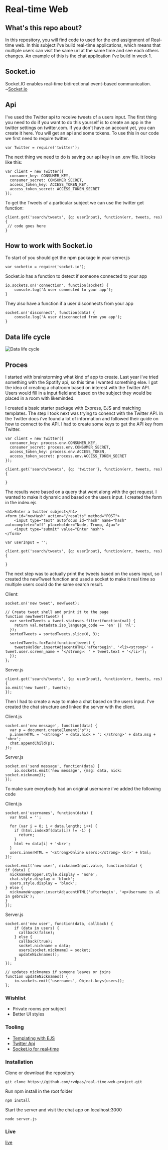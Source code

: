 # Real-time Web

## What's this repo about?
In this repository, you will find code to used for the end assignment of Real-time web. In this subject i've build real-time applications, which means that multiple users can visit the same url at the same time and see each others changes. An example of this is the chat application i've build in week 1.

## Socket.io
Socket.IO enables real-time bidirectional event-based communication. ~[Socket.io](https://socket.io/)

## Api
I've used the Twitter api to receive tweets of a users input. The first thing you need to do if you want to do this yourself is to create an app in the twitter settings on twitter.com. If you don't have an account yet, you can create it here. You will get an api and some tokens. To use this in our code we first need to require twitter.
```
var Twitter = require('twitter');
```
The next thing we need to do is saving our api key in an .env file. It looks like this:
```
var client = new Twitter({
  consumer_key: CONSUMER_KEY,
  consumer_secret: CONSUMER_SECRET,
  access_token_key: ACCESS_TOKEN_KEY,
  access_token_secret: ACCESS_TOKEN_SECRET
});
```

To get the Tweets of a particular subject we can use the twitter get function:
```
client.get('search/tweets', {q: userInput}, function(err, tweets, res) {
 // code goes here
}

```

## How to work with Socket.io
To start of you should get the npm package in your server.js

```
var socketio = require('socket.io');
```

Socket.io has a function to detect if someone connected to your app
```
io.sockets.on('connection', function(socket) {
    console.log('A user connected to your app');
}
```

They also have a function if a user disconnects from your app
```
socket.on('disconnect', function(data) {
    console.log('A user disconnected from you app');
}
```
 
## Data life cycle
![Data life cycle](https://github.com/rvdpas/real-time-web-project/blob/master/public/img/data-life-cycle.jpg)

## Proces
I started with brainstorming what kind of app to create. Last year i've tried something with the Spotify api, so this time I wanted something else. I got the idea of creating a chatroom based on interest with the Twitter API. Users would fill in a input field and based on the subject they would be placed in a room with likeminded. 

I created a basic starter package with Express, EJS and matching templates. The step I took next was trying to conenct with the Twitter API. In the Twitter docs i've found a lot of information and followed their guide on how to connect to the API. I had to create some keys to get the API key from Twitter.

```
var client = new Twitter({
  consumer_key: process.env.CONSUMER_KEY,
  consumer_secret: process.env.CONSUMER_SECRET,
  access_token_key: process.env.ACCESS_TOKEN,
  access_token_secret: process.env.ACCESS_TOKEN_SECRET
});

client.get('search/tweets', {q: 'twitter'}, function(err, tweets, res) {

}
```

The results were based on a query that went along with the get request. I wanted to make it dynamic and based on the users input.
I created the form in the index.ejs

```
<h1>Enter a twitter subject</h1>
<form id="newHash" action="/results" method="POST">
    <input type="text" autofocus id="hash" name="hash" autocomplete="off" placeholder="Node, Trump, Ajax">
    <input type="submit" value="Enter hash">
</form>
``` 

```
var userInput = '';

client.get('search/tweets', {q: userInput}, function(err, tweets, res) {

}
```

The next step was to actually print the tweets based on the users input, so I created the newTweet function and used a socket to make it real time so multiple users could do the same search result.

Client:
```
socket.on('new tweet', newTweet);

// Create tweet shell and print it to the page
function newTweet(tweet) {
  var sortedTweets = tweet.statuses.filter(function(val) {
    return val.metadata.iso_language_code == 'en' || 'nl';
  });
  sortedTweets = sortedTweets.slice(0, 3);

  sortedTweets.forEach(function(tweet) {
    tweetsHolder.insertAdjacentHTML('afterbegin', '<li><strong>' + tweet.user.screen_name + '</strong>: ' + tweet.text + '</li>');
  });
};
```

Server.js
```
client.get('search/tweets', {q: userInput}, function(err, tweets, res) {
io.emit('new tweet', tweets);
});
```

Then I had to create a way to make a chat based on the users input. I've created the chat structure and linked the server with the client.

Client.js
```
socket.on('new message', function(data) {
  var p = document.createElement("p");
  p.innerHTML = '<strong>' + data.nick + ': </strong>' + data.msg + '<br>';
  chat.appendChild(p);
});
```

Server.js
```
socket.on('send message', function(data) {
    io.sockets.emit('new message', {msg: data, nick: socket.nickname});
});
``` 

To make sure everybody had an original username i've added the following code

Client.js
``` 
socket.on('usernames', function(data) {
  var html = '';

  for (var i = 0; i < data.length; i++) {
    if (html.indexOf(data[i]) != -1) {
      return;
    }
    html += data[i] + '<br>';
  }
  users.innerHTML = '<strong>Online users:</strong> <br>' + html;
});

socket.emit('new user', nicknameInput.value, function(data) {
if (data) {
  nicknameWrapper.style.display = 'none';
  chat.style.display = 'block';
  users.style.display = 'block';
} else {
  nicknameWrapper.insertAdjacentHTML('afterbegin', '<p>Username is al in gebruik');
}
});
```

Server.js
```
socket.on('new user', function(data, callback) {
    if (data in users) {
      callback(false);
    } else {
      callback(true);
      socket.nickname = data;
      users[socket.nickname] = socket;
      updateNicknames();
    }
});

// updates nicknames if someone leaves or joins
function updateNicknames() {
    io.sockets.emit('usernames', Object.keys(users));
};

```

### Wishlist
- Private rooms per subject
- Better UI styles

### Tooling
- [Templating with EJS](http://www.embeddedjs.com/)
- [Twitter Api](https://www.npmjs.com/package/twitter)
- [Socket.io for real-time](https://socket.io/)

### Installation
Clone or download the repository  
```
git clone https://github.com/rvdpas/real-time-web-project.git
```

Run npm install in the root folder  
```
npm install
```

Start the server and visit the chat app on localhost:3000
```
node server.js
```

### Live
[live](https://rtw-twitter-app.herokuapp.com/)
